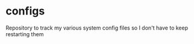 # configs
Repository to track my various system config files so I don't have to keep restarting them
